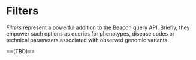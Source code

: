 # Filters

_Filters_ represent a powerful addition to the Beacon query API. Briefly, they empower
such options as queries for phenotypes, disease codes or technical parameters associated
with observed genomic variants.

==(TBD)==